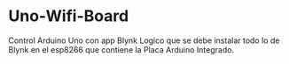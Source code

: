 # Uno-Wifi-Board
Control Arduino Uno con app Blynk
Logico que se debe instalar todo lo de Blynk en el esp8266 que contiene la Placa Arduino Integrado.
